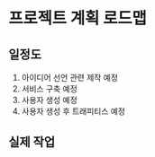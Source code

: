 # 프로젝트 계획 로드맵

## 일정도

1. 아이디어 선언 관련 제작 예정
2. 서비스 구축 예정
3. 사용자 생성 예정
4. 사용자 생성 후 트래피티스 예정

## 실제 작업
